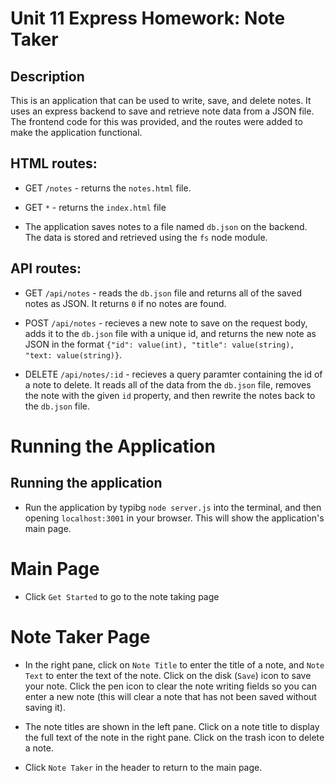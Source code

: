 # Unit 11 Express Homework: Note Taker

## Description

This is an application that can be used to write, save, and delete notes. It uses an express backend to save and retrieve note data from a JSON file. The frontend code for this was provided, and the routes were added to make the application functional.

## HTML routes:

  * GET `/notes` - returns the `notes.html` file.

  * GET `*` - returns the `index.html` file

* The application saves notes to a file named `db.json` on the backend. The data is stored and retrieved using the `fs` node module.

## API routes:

  * GET `/api/notes` - reads the `db.json` file and returns all of the saved notes as JSON. It returns `0` if no notes are found.

  * POST `/api/notes` - recieves a new note to save on the request body, adds it to the `db.json` file with a unique id, and returns the new note as JSON in the format `{"id": value(int), "title": value(string), "text: value(string)}`.

  * DELETE `/api/notes/:id` - recieves a query paramter containing the id of a note to delete. It reads all of the data from the `db.json` file, removes the note with the given `id` property, and then rewrite the notes back to the `db.json` file.


# Running the Application

## Running the application

* Run the application by typibg `node server.js` into the terminal, and then opening `localhost:3001` in your browser. This will show the application's main page.

# Main Page

* Click `Get Started` to go to the note taking page

# Note Taker Page


* In the right pane, click on `Note Title` to enter the title of a note, and `Note Text` to enter the text of the note. Click on the disk (`Save`) icon to save your note. Click the pen icon to clear the note writing fields so you can enter a new note (this will clear a note that has not been saved without saving it).

* The note titles are shown in the left pane. Click on a note title to display the full text of the note in the right pane. Click on the trash icon to delete a note.

* Click `Note Taker` in the header to return to the main page.
